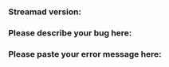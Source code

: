 ### Streamad version:



### Please describe your bug here:



### Please paste your error message here:

